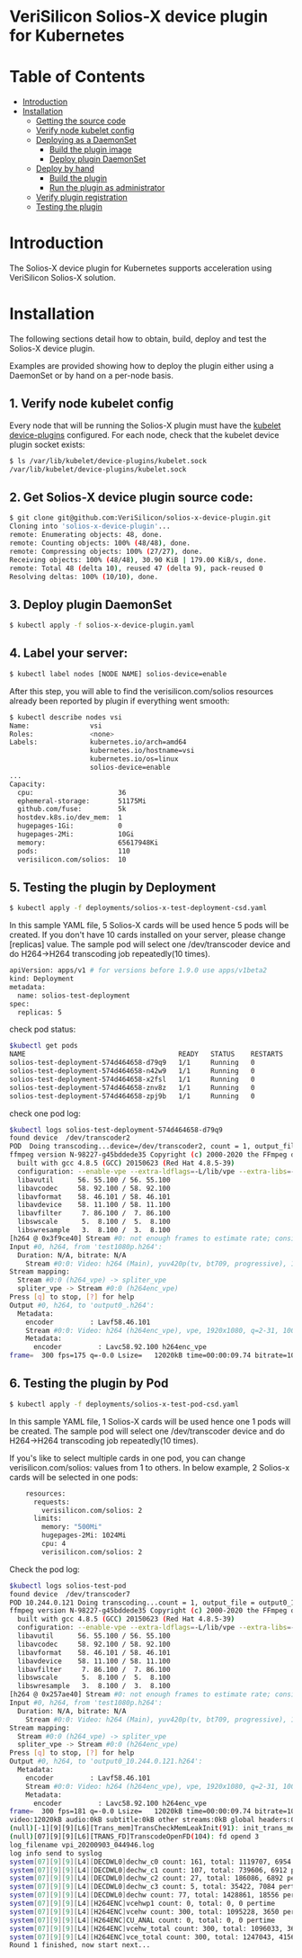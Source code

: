 # VeriSilicon Solios-X device plugin for Kubernetes

# Table of Contents

* [Introduction](#introduction)
* [Installation](#installation)
    * [Getting the source code](#getting-the-source-code)
    * [Verify node kubelet config](#verify-node-kubelet-config)
    * [Deploying as a DaemonSet](#deploying-as-a-daemonset)
        * [Build the plugin image](#build-the-plugin-image)
        * [Deploy plugin DaemonSet](#deploy-plugin-daemonset)
    * [Deploy by hand](#deploy-by-hand)
        * [Build the plugin](#build-the-plugin)
        * [Run the plugin as administrator](#run-the-plugin-as-administrator)
    * [Verify plugin registration](#verify-plugin-registration)
    * [Testing the plugin](#testing-the-plugin)

# Introduction

The Solios-X device plugin for Kubernetes supports acceleration using VeriSilicon Solios-X solution.

# Installation

The following sections detail how to obtain, build, deploy and test the Solios-X device plugin.

Examples are provided showing how to deploy the plugin either using a DaemonSet or by hand on a per-node basis.

## 1. Verify node kubelet config

Every node that will be running the Solios-X plugin must have the
[kubelet device-plugins](https://kubernetes.io/docs/concepts/extend-kubernetes/compute-storage-net/device-plugins/)
configured. For each node, check that the kubelet device plugin socket exists:

```bash
$ ls /var/lib/kubelet/device-plugins/kubelet.sock
/var/lib/kubelet/device-plugins/kubelet.sock
```

## 2. Get Solios-X device plugin source code:

```bash
$ git clone git@github.com:VeriSilicon/solios-x-device-plugin.git
Cloning into 'solios-x-device-plugin'...
remote: Enumerating objects: 48, done.
remote: Counting objects: 100% (48/48), done.
remote: Compressing objects: 100% (27/27), done.
Receiving objects: 100% (48/48), 30.90 KiB | 179.00 KiB/s, done.
remote: Total 48 (delta 10), reused 47 (delta 9), pack-reused 0
Resolving deltas: 100% (10/10), done.
```

## 3. Deploy plugin DaemonSet

```bash
$ kubectl apply -f solios-x-device-plugin.yaml
```

## 4. Label your server:

```bash
$ kubectl label nodes [NODE NAME] solios-device=enable
```
After this step, you will able to find the verisilicon.com/solios resources already been reported by plugin if everything went smooth:
```bash
$ kubectl describe nodes vsi
Name:               vsi
Roles:              <none>
Labels:             kubernetes.io/arch=amd64
                    kubernetes.io/hostname=vsi
                    kubernetes.io/os=linux
                    solios-device=enable
...
Capacity:
  cpu:                     36
  ephemeral-storage:       51175Mi
  github.com/fuse:         5k
  hostdev.k8s.io/dev_mem:  1
  hugepages-1Gi:           0
  hugepages-2Mi:           10Gi
  memory:                  65617948Ki
  pods:                    110
  verisilicon.com/solios:  10

```

## 5. Testing the plugin by Deployment

```bash
$ kubectl apply -f deployments/solios-x-test-deployment-csd.yaml
```
In this sample YAML file, 5 Solios-X cards will be used hence 5 pods will be created. If you don't have 10 cards installed on your server, please change [replicas] value.
The sample pod will select one /dev/transcoder device and do H264->H264 transcoding job repeatedly(10 times).
```bash
apiVersion: apps/v1 # for versions before 1.9.0 use apps/v1beta2
kind: Deployment
metadata:
  name: solios-test-deployment
spec:
  replicas: 5

```

check pod status:
```bash
$kubectl get pods
NAME                                      READY   STATUS    RESTARTS   AGE
solios-test-deployment-574d464658-d79q9   1/1     Running   0          111s
solios-test-deployment-574d464658-n42w9   1/1     Running   0          111s
solios-test-deployment-574d464658-x2fsl   1/1     Running   0          111s
solios-test-deployment-574d464658-znv8z   1/1     Running   0          111s
solios-test-deployment-574d464658-zpj9b   1/1     Running   0          111s
```

check one pod log:
```bash
$kubectl logs solios-test-deployment-574d464658-d79q9
found device  /dev/transcoder2
POD  Doing transcoding...device=/dev/transcoder2, count = 1, output_file = output0_.h264
ffmpeg version N-98227-g45bddede35 Copyright (c) 2000-2020 the FFmpeg developers
  built with gcc 4.8.5 (GCC) 20150623 (Red Hat 4.8.5-39)
  configuration: --enable-vpe --extra-ldflags=-L/lib/vpe --extra-libs=-lvpi --disable-sdl2 --disable-libxcb --disable-libxcb-shm --disable-libxcb-xfixes --disable-libxcb-shape --disable-xlib --disable-libmfx --disable-vaapi
  libavutil      56. 55.100 / 56. 55.100
  libavcodec     58. 92.100 / 58. 92.100
  libavformat    58. 46.101 / 58. 46.101
  libavdevice    58. 11.100 / 58. 11.100
  libavfilter     7. 86.100 /  7. 86.100
  libswscale      5.  8.100 /  5.  8.100
  libswresample   3.  8.100 /  3.  8.100
[h264 @ 0x3f9ce40] Stream #0: not enough frames to estimate rate; consider increasing probesize
Input #0, h264, from 'test1080p.h264':
  Duration: N/A, bitrate: N/A
    Stream #0:0: Video: h264 (Main), yuv420p(tv, bt709, progressive), 1920x1080, 29.97 fps, 29.97 tbr, 1200k tbn, 59.94 tbc
Stream mapping:
  Stream #0:0 (h264_vpe) -> spliter_vpe
  spliter_vpe -> Stream #0:0 (h264enc_vpe)
Press [q] to stop, [?] for help
Output #0, h264, to 'output0_.h264':
  Metadata:
    encoder         : Lavf58.46.101
    Stream #0:0: Video: h264 (h264enc_vpe), vpe, 1920x1080, q=2-31, 10000 kb/s, 29.97 fps, 29.97 tbn, 29.97 tbc
    Metadata:
      encoder         : Lavc58.92.100 h264enc_vpe
frame=  300 fps=175 q=-0.0 Lsize=   12020kB time=00:00:09.74 bitrate=10106.9kbits/s speed=5.69x
```
## 6. Testing the plugin by Pod

```bash
$ kubectl apply -f deployments/solios-x-test-pod-csd.yaml
```
In this sample YAML file, 1 Solios-X cards will be used hence one 1 pods will be created.
The sample pod will select one /dev/transcoder device and do H264->H264 transcoding job repeatedly(10 times).

If you's like to select multiple cards in one pod, you can change verisilicon.com/solios: values from 1 to others.
In below example, 2 Solios-x cards will be selected in one pods:

```bash
    resources:
      requests:
        verisilicon.com/solios: 2
      limits:
        memory: "500Mi"
        hugepages-2Mi: 1024Mi
        cpu: 4
        verisilicon.com/solios: 2
```
Check the pod log:
```bash
$kubectl logs solios-test-pod
found device  /dev/transcoder7
POD 10.244.0.121 Doing transcoding...count = 1, output_file = output0_10.244.0.121.h264
ffmpeg version N-98227-g45bddede35 Copyright (c) 2000-2020 the FFmpeg developers
  built with gcc 4.8.5 (GCC) 20150623 (Red Hat 4.8.5-39)
  configuration: --enable-vpe --extra-ldflags=-L/lib/vpe --extra-libs=-lvpi --disable-sdl2 --disable-libxcb --disable-libxcb-shm --disable-libxcb-xfixes --disable-libxcb-shape --disable-xlib --disable-libmfx --disable-vaapi
  libavutil      56. 55.100 / 56. 55.100
  libavcodec     58. 92.100 / 58. 92.100
  libavformat    58. 46.101 / 58. 46.101
  libavdevice    58. 11.100 / 58. 11.100
  libavfilter     7. 86.100 /  7. 86.100
  libswscale      5.  8.100 /  5.  8.100
  libswresample   3.  8.100 /  3.  8.100
[h264 @ 0x257ae40] Stream #0: not enough frames to estimate rate; consider increasing probesize
Input #0, h264, from 'test1080p.h264':
  Duration: N/A, bitrate: N/A
    Stream #0:0: Video: h264 (Main), yuv420p(tv, bt709, progressive), 1920x1080, 29.97 fps, 29.97 tbr, 1200k tbn, 59.94 tbc
Stream mapping:
  Stream #0:0 (h264_vpe) -> spliter_vpe
  spliter_vpe -> Stream #0:0 (h264enc_vpe)
Press [q] to stop, [?] for help
Output #0, h264, to 'output0_10.244.0.121.h264':
  Metadata:
    encoder         : Lavf58.46.101
    Stream #0:0: Video: h264 (h264enc_vpe), vpe, 1920x1080, q=2-31, 10000 kb/s, 29.97 fps, 29.97 tbn, 29.97 tbc
    Metadata:
      encoder         : Lavc58.92.100 h264enc_vpe
frame=  300 fps=181 q=-0.0 Lsize=   12020kB time=00:00:09.74 bitrate=10106.9kbits/s speed=5.88x
video:12020kB audio:0kB subtitle:0kB other streams:0kB global headers:0kB muxing overhead: 0.000000%
(null)[-1][9][9][L6][Trans_mem]TransCheckMemLeakInit(91): init_trans_memory test
(null)[07][9][9][L6][TRANS_FD]TranscodeOpenFD(104): fd opend 3
log_filename vpi_20200903_044946.log
log info send to syslog
system[07][9][9][L4][DECDWL0]dechw_c0 count: 161, total: 1119707, 6954 pertime
system[07][9][9][L4][DECDWL0]dechw_c1 count: 107, total: 739606, 6912 pertime
system[07][9][9][L4][DECDWL0]dechw_c2 count: 27, total: 186086, 6892 pertime
system[07][9][9][L4][DECDWL0]dechw_c3 count: 5, total: 35422, 7084 pertime
system[07][9][9][L4][DECDWL0]dechw count: 77, total: 1428861, 18556 pertime
system[07][9][9][L4][H264ENC]vcehwp1 count: 0, total: 0, 0 pertime
system[07][9][9][L4][H264ENC]vcehw count: 300, total: 1095228, 3650 pertime
system[07][9][9][L4][H264ENC]CU_ANAL count: 0, total: 0, 0 pertime
system[07][9][9][L4][H264ENC]vcehw_total count: 300, total: 1096033, 3653 pertime
system[07][9][9][L4][H264ENC]vce_total count: 300, total: 1247043, 4156 pertime
Round 1 finished, now start next...

```
